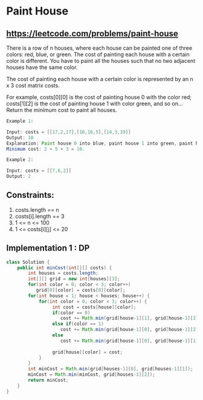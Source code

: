 # Paint House
## https://leetcode.com/problems/paint-house
There is a row of n houses, where each house can be painted one of three colors: red, blue, or green. The cost of painting each house with a certain color is different. You have to paint all the houses such that no two adjacent houses have the same color.

The cost of painting each house with a certain color is represented by an n x 3 cost matrix costs.

For example, costs[0][0] is the cost of painting house 0 with the color red; costs[1][2] is the cost of painting house 1 with color green, and so on...
Return the minimum cost to paint all houses.

```java
Example 1:

Input: costs = [[17,2,17],[16,16,5],[14,3,19]]
Output: 10
Explanation: Paint house 0 into blue, paint house 1 into green, paint house 2 into blue.
Minimum cost: 2 + 5 + 3 = 10.

Example 2:

Input: costs = [[7,6,2]]
Output: 2
```

## Constraints:

1. costs.length == n
2. costs[i].length == 3
3. 1 <= n <= 100
4. 1 <= costs[i][j] <= 20

## Implementation 1 : DP
```java
class Solution {
    public int minCost(int[][] costs) {
        int houses = costs.length;
        int[][] grid = new int[houses][3];
        for(int color = 0; color < 3; color++)
           grid[0][color] = costs[0][color];
        for(int house = 1; house < houses; house++) {
            for(int color = 0; color < 3; color++) {
                 int cost = costs[house][color];
                 if(color == 0)
                    cost += Math.min(grid[house-1][1], grid[house-1][2]);
                 else if(color == 1)
                    cost += Math.min(grid[house-1][0], grid[house-1][2]);
                 else
                    cost += Math.min(grid[house-1][0], grid[house-1][1]);
                 
                 grid[house][color] = cost;     
            }
        }
        int minCost = Math.min(grid[houses-1][0], grid[houses-1][1]);
        minCost = Math.min(minCost, grid[houses-1][2]);
        return minCost; 
    }
}
```
